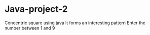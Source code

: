 # Java-project-2
Concentric square using java
It forms an interesting pattern Enter the number between 1 and 9
